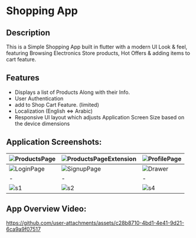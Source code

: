 # Shopping App

## Description
This is a Simple Shopping App built in flutter with a modern UI Look & feel,
featuring Browsing Electronics Store products, Hot Offers & adding items to cart feature.

## Features

- Displays a list of Products Along with their Info.
- User Authentication 
- add to Shop Cart Feature. (limited)
- Localization (English <=> Arabic)
- Responsive UI layout which adjusts Application Screen Size based on the device dimensions

## Application Screenshots: 
|![ProductsPage](https://github.com/user-attachments/assets/c2cb11db-f4df-446e-9952-ab6f41167ccf)|![ProductsPageExtension](https://github.com/user-attachments/assets/716746c4-68aa-4cc5-9c5d-48627fa046a2)|![ProfilePage](https://github.com/user-attachments/assets/e2104884-7d78-44b9-9e95-3e790610b599)|
|-|-|-|
|![LoginPage](https://github.com/user-attachments/assets/50f722f8-5e43-4a19-92d4-4446f1d1062e)|![SignupPage](https://github.com/user-attachments/assets/38c11403-ea3a-406e-8e51-46f5e6b29c14)|![Drawer](https://github.com/user-attachments/assets/954ee093-1de8-4515-81ab-8e6863bd000f)|
|-|-|-|
|![s1](https://github.com/user-attachments/assets/eccb7741-4616-463a-ae1d-94815bc9b4f6)|![s2](https://github.com/user-attachments/assets/cba7340b-9cd4-46af-ad5e-b797bd1996f0)|![s4](https://github.com/user-attachments/assets/2514a5c1-8523-47e3-a824-60946802d615)|

## App Overview Video:
https://github.com/user-attachments/assets/c28b8710-4bd1-4e41-9d21-6ca9a9f07517

